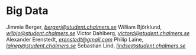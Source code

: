 # Big Data

Jimmie Berger, *bergerj@student.chalmers.se*
William Björklund, *wilbjo@student.chalmers.se*
Victor Dahlberg, *victord@student.chalmers.se*
Alexander Erenstedt, *erenstedt@gmail.com*
Philip Laine, *lainep@student.chalmers.se*
Sebastian Lind, *lindse@student.chalmers.se*

